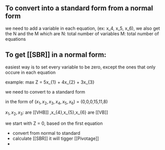 

## To convert into a standard form from a normal form
we need to add a variable in each equation, (ex: x_4, x_5, x_6), 
we also get the N and the M
which are
N: total number of variables
M: total number of equations


## To get [[SBR]] in a normal form:
easiest way is to set every variable to be zero, except the ones that only occure in each equation

example: 
max Z = 5x_{1} + 4x_{2} + 3x_{3}


we need to convert to a standard form




in the form of $(x_{1},\,x_{2},\,x_{3},\,x_{4},x_{5},x_{6})$ = (0,0,0,15,11,8) 

$x_{1},\,x_{2},\,x_{3}$: are [[VHB]]
\,x_{4},x_{5},x_{6} are [[VB]]

we start with Z = 0, based on the first equation




- convert from normal to standard
- calculate [[SBR]]  it will tigger [[Pivotage]]
- 